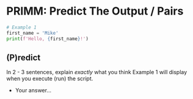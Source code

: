 # PRIMM: Predict The Output / Pairs 

```python
# Example 1
first_name = 'Mike'
print(f'Hello, {first_name}!')
```

## (P)redict
In 2 - 3 sentences, explain *exactly* what you think Example 1 will display when you execute (run) the script. 

- Your answer...
